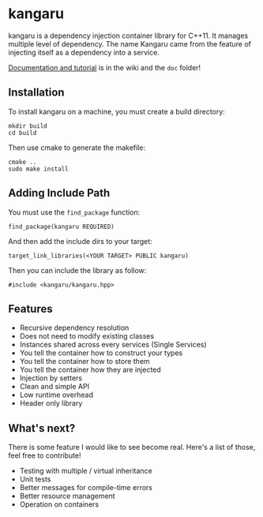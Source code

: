 kangaru
=======

kangaru is a dependency injection container library for C++11.
It manages multiple level of dependency. The name Kangaru came from the
feature of injecting itself as a dependency into a service.

[Documentation and tutorial](https://github.com/gracicot/kangaru/wiki) is in the wiki and the `doc` folder!

Installation
------------
To install kangaru on a machine, you must create a build directory:

    mkdir build
    cd build
Then use cmake to generate the makefile:

    cmake ..
    sudo make install

Adding Include Path
-------------------
You must use the `find_package` function: 

    find_package(kangaru REQUIRED)
    
And then add the include dirs to your target:

    target_link_libraries(<YOUR TARGET> PUBLIC kangaru)
    
Then you can include the library as follow:

    #include <kangaru/kangaru.hpp>

Features
--------

 * Recursive dependency resolution
 * Does not need to modify existing classes
 * Instances shared across every services (Single Services)
 * You tell the container how to construct your types
 * You tell the container how to store them
 * You tell the container how they are injected
 * Injection by setters
 * Clean and simple API
 * Low runtime overhead
 * Header only library

What's next?
------------

There is some feature I would like to see become real. Here's a list of those,
feel free to contribute!

 * Testing with multiple / virtual inheritance
 * Unit tests
 * Better messages for compile-time errors
 * Better resource management
 * Operation on containers
